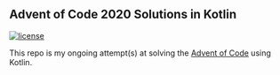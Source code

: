## Advent of Code 2020 Solutions in Kotlin

[![license](https://img.shields.io/github/license/gtcompscientist/advent-of-kotlin)]()

This repo is my ongoing attempt(s) at solving the [Advent of Code](http://adventofcode.com) using Kotlin.
